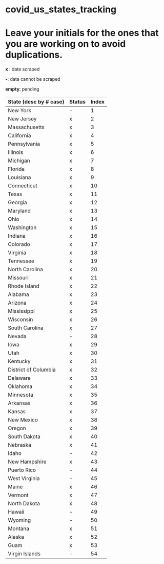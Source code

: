 # covid_us_states_tracking
# **Leave your initials for the ones that you are working on to avoid duplications.**
**x** : date scraped

**-**: data cannot be scraped

**empty**: pending

| State (desc by # case) | Status | Index |
|------------------------|--------|-------|
| New York               | -      | 1     |
| New Jersey             | x      | 2     |
| Massachusetts          | x      | 3     |
| California             | x      | 4     |
| Pennsylvania           | x      | 5     |
| Illinois               | x      | 6     |
| Michigan               | x      | 7     |
| Florida                | x      | 8     |
| Louisiana              | x      | 9     |
| Connecticut            | x      | 10    |
| Texas                  | x      | 11    |
| Georgia                | x      | 12    |
| Maryland               | x      | 13    |
| Ohio                   | x      | 14    |
| Washington             | x      | 15    |
| Indiana                | x      | 16    |
| Colorado               | x      | 17    |
| Virginia               | x      | 18    |
| Tennessee              | x      | 19    |
| North Carolina         | x      | 20    |
| Missouri               | x      | 21    |
| Rhode Island           | x      | 22    |
| Alabama                | x      | 23    |
| Arizona                | x      | 24    |
| Mississippi            | x      | 25    |
| Wisconsin              | x      | 26    |
| South Carolina         | x      | 27    |
| Nevada                 | -      | 28    |
| Iowa                   | x      | 29    |
| Utah                   | x      | 30    |
| Kentucky               | x      | 31    |
| District of Columbia   | x      | 32    |
| Delaware               | x      | 33    |
| Oklahoma               | x      | 34    |
| Minnesota              | x      | 35    |
| Arkansas               | x      | 36    |
| Kansas                 | x      | 37    |
| New Mexico             | x      | 38    |
| Oregon                 | x      | 39    |
| South Dakota           | x      | 40    |
| Nebraska               | x      | 41    |
| Idaho                  | -      | 42    |
| New Hampshire          | x      | 43    |
| Puerto Rico            | -      | 44    |
| West Virginia          | -      | 45    |
| Maine                  | x      | 46    |
| Vermont                | x      | 47    |
| North Dakota           | x      | 48    |
| Hawaii                 | -      | 49    |
| Wyoming                | -      | 50    |
| Montana                | x      | 51    |
| Alaska                 | x      | 52    |
| Guam                   | x      | 53    |
| Virgin Islands         | -      | 54    |

